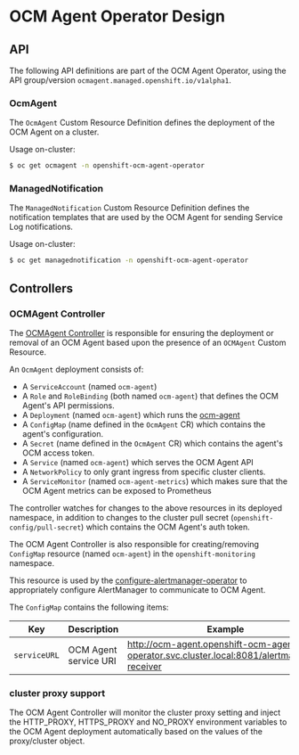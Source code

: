 # OCM Agent Operator Design

## API

The following API definitions are part of the OCM Agent Operator, using the API group/version `ocmagent.managed.openshift.io/v1alpha1`.

### OcmAgent

The `OcmAgent` Custom Resource Definition defines the deployment of the OCM Agent on a cluster.

Usage on-cluster:

```bash
$ oc get ocmagent -n openshift-ocm-agent-operator
```

### ManagedNotification

The `ManagedNotification` Custom Resource Definition defines the notification templates that are used by the OCM Agent for sending Service Log notifications.

Usage on-cluster:

```bash
$ oc get managednotification -n openshift-ocm-agent-operator
```

## Controllers

### OCMAgent Controller

The [OCMAgent Controller](https://github.com/openshift/ocm-agent-operator/tree/master/pkg/controller/ocmagent/ocmagent_controller.go) is responsible for ensuring the deployment or removal of an OCM Agent based upon the presence of an `OCMAgent` Custom Resource.

An `OcmAgent` deployment consists of:

- A `ServiceAccount` (named `ocm-agent`)
- A `Role` and `RoleBinding` (both named `ocm-agent`) that defines the OCM Agent's API  permissions.
- A `Deployment` (named `ocm-agent`) which runs the [ocm-agent](https://quay.io/openshift/ocm-agent)
- A `ConfigMap` (name defined in the `OcmAgent` CR) which contains the agent's configuration.
- A `Secret` (name defined in the `OcmAgent` CR) which contains the agent's OCM access token.
- A `Service` (named `ocm-agent`) which serves the OCM Agent API
- A `NetworkPolicy` to only grant ingress from specific cluster clients.
- A `ServiceMonitor` (named `ocm-agent-metrics`) which makes sure that the OCM Agent metrics can be exposed to Prometheus

The controller watches for changes to the above resources in its deployed namespace, in addition to changes to the cluster pull secret (`openshift-config/pull-secret`) which contains the OCM Agent's auth token.

The OCM Agent Controller is also responsible for creating/removing `ConfigMap` resource (named `ocm-agent`) in the `openshift-monitoring` namespace.

This resource is used by the [configure-alertmanager-operator](https://github.com/openshift/configure-alertmanager-operator) to appropriately configure AlertManager to communicate to OCM Agent.

The `ConfigMap` contains the following items:

| Key | Description | Example |
| --- | --- | --- |
| `serviceURL` | OCM Agent service URI | <http://ocm-agent.openshift-ocm-agent-operator.svc.cluster.local:8081/alertmanager-receiver> |

### cluster proxy support

The OCM Agent Controller will monitor the cluster proxy setting
and inject the HTTP_PROXY, HTTPS_PROXY and NO_PROXY environment
variables to the OCM Agent deployment automatically based on the
values of the proxy/cluster object.
